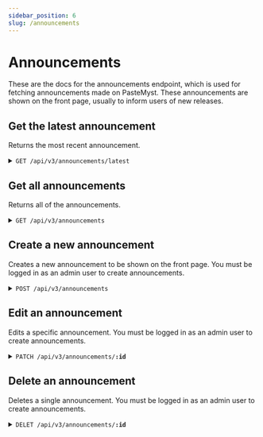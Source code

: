 ```yaml
---
sidebar_position: 6
slug: /announcements
---
```


# Announcements

These are the docs for the announcements endpoint, which is used for fetching announcements made on PasteMyst. These announcements are shown on the front page, usually to inform users of new releases.

## Get the latest announcement

Returns the most recent announcement.

<details>
    <summary><code>GET /api/v3/announcements/latest</code></summary>

    The content is actually markdown text.

    ##### Response

    ```json
    {
        "id": "hguyfnvh",
        "createdAt": "2025-03-02T19:06:29.538Z",
        "title": "new pastemyst release",
        "content": "a **new** pastemyst version has just been released!"
    }
    ```
</details>

## Get all announcements

Returns all of the announcements.

<details>
    <summary><code>GET /api/v3/announcements</code></summary>

    The content is actually markdown text.

    ##### Response

    ```json
    [
        {
            "id": "hguyfnvh",
            "createdAt": "2025-03-02T19:06:29.538Z",
            "title": "new pastemyst release",
            "content": "a **new** pastemyst version has just been released!"
        }
    ]
    ```
</details>

## Create a new announcement

Creates a new announcement to be shown on the front page. You must be logged in as an admin user to create announcements.

<details>
    <summary><code>POST /api/v3/announcements</code></summary>

    The content is actually markdown text.

    ##### Request

    ```json
    {
        "title": "new pastemyst release",
        "content": "a **new** pastemyst version has just been released!"
    }
    ```
</details>

## Edit an announcement

Edits a specific announcement. You must be logged in as an admin user to create announcements.

<details>
    <summary><code>PATCH /api/v3/announcements/<b>:id</b></code></summary>

    The content is actually markdown text.

    ##### Request

    ```json
    {
        "title": "new pastemyst release",
        "content": "a **new** pastemyst version has just been released!"
    }
    ```
</details>


## Delete an announcement

Deletes a single announcement. You must be logged in as an admin user to create announcements.

<details>
    <summary><code>DELET /api/v3/announcements/<b>:id</b></code></summary>

    The content is actually markdown text.
</details>